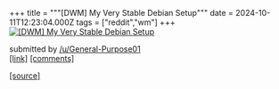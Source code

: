 +++
title = """[DWM] My Very Stable Debian Setup"""
date = 2024-10-11T12:23:04.000Z
tags = ["reddit","wm"]
+++
[![[DWM] My Very Stable Debian Setup](https://b.thumbs.redditmedia.com/uJuLcjQR5L1y2MgEHtnOcYpucTJot5kJbTl30Ltf04k.jpg "[DWM] My Very Stable Debian Setup")](https://www.reddit.com/r/unixporn/comments/1g18i58/dwm_my_very_stable_debian_setup/)

submitted by [/u/General-Purpose01](https://www.reddit.com/user/General-Purpose01)  
[\[link\]](https://www.reddit.com/gallery/1g18i58) [\[comments\]](https://www.reddit.com/r/unixporn/comments/1g18i58/dwm_my_very_stable_debian_setup/)

[[source]](https://www.reddit.com/r/unixporn/comments/1g18i58/dwm_my_very_stable_debian_setup/)
